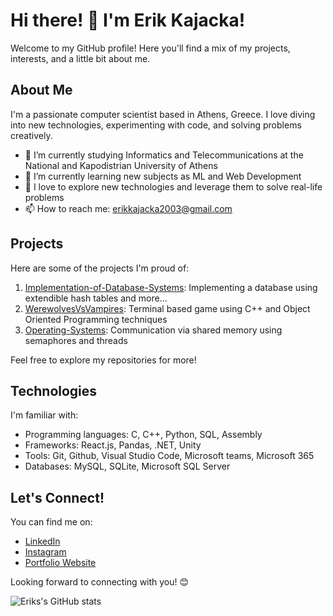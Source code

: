 # Hi there! 👋 I'm Erik Kajacka!

Welcome to my GitHub profile! Here you'll find a mix of my projects, interests, and a little bit about me.

## About Me
I'm a passionate computer scientist based in Athens, Greece. I love diving into new technologies, experimenting with code, and solving problems creatively.

- 🔭 I’m currently studying Informatics and Telecommunications at the National and Kapodistrian University of Athens
- 🌱 I’m currently learning new subjects as ML and Web Development
- 💬 I love to explore new technologies and leverage them to solve real-life problems
- 📫 How to reach me: erikkajacka2003@gmail.com

## Projects

Here are some of the projects I'm proud of:

1. [Implementation-of-Database-Systems](https://github.com/erikk03/Implementation-of-Database-Systems-Project2): Implementing a database using extendible hash tables and more...
2. [WerewolvesVsVampires](https://github.com/erikk03/WerewolvesVsVampires): Terminal based game using C++ and Object Oriented Programming techniques
3. [Operating-Systems](https://github.com/erikk03/OS-Project1): Communication via shared memory using semaphores and threads

Feel free to explore my repositories for more!

## Technologies

I'm familiar with:

- Programming languages: C, C++, Python, SQL, Assembly
- Frameworks: React.js, Pandas, .NET, Unity
- Tools: Git, Github, Visual Studio Code, Microsoft teams, Microsoft 365
- Databases: MySQL, SQLite, Microsoft SQL Server

## Let's Connect!

You can find me on:

- [LinkedIn](https://www.linkedin.com/in/erik-kajacka-1872bb289/)
- [Instagram](https://www.instagram.com/erik.kajacka/?hl=en)
- [Portfolio Website](https://erikk03.github.io/mywebsite/)

Looking forward to connecting with you! 😊

![Eriks's GitHub stats](https://github-readme-stats.vercel.app/api?username=erikk03&show_icons=true&theme=dark)
